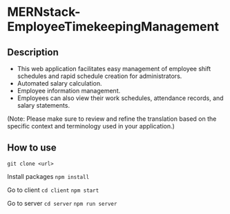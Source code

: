 # MERNstack-EmployeeTimekeepingManagement

## Description
- This web application facilitates easy management of employee shift schedules and rapid schedule creation for administrators.
- Automated salary calculation.
- Employee information management.
- Employees can also view their work schedules, attendance records, and salary statements.

(Note: Please make sure to review and refine the translation based on the specific context and terminology used in your application.)

## How to use
`git clone <url>`

Install packages
`npm install`

Go to client
`cd client` `npm start`

Go to server
`cd server` `npm run server`
